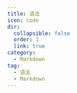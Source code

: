 ```yaml
---
title: 语法
icon: code
dir:
  collapsible: false
  order: 1
  link: true
category:
  - Markdown
tag:
  - 语法
  - Markdown
---
```


<!-- @include: @md-enhance/guide/grammar/README.md -->
